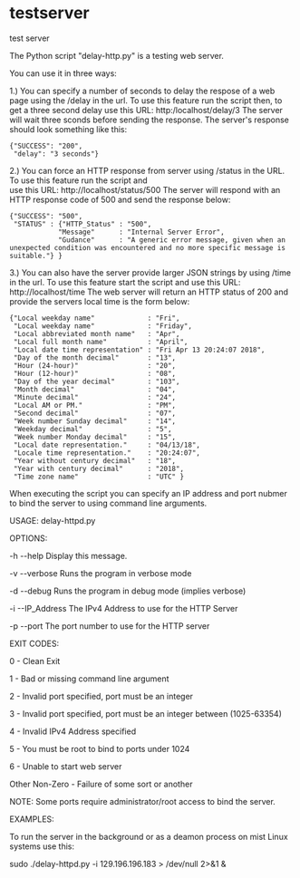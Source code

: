 # testserver
test server

The Python script "delay-http.py" is a testing web server.

You can use it in three ways:

1.) You can specify a number of seconds to delay the respose of
    a web page using the /delay in the url. To use this feature
    run the script then, to get a three second delay use this
    URL:  http:/localhost/delay/3
    The server will wait three sconds before sending the response.
    The server's response should look something like this:
   
    {"SUCCESS": "200",
     "delay": "3 seconds"}

2.) You can force an HTTP response from server using  /status 
    in the URL. To use this feature run the script and  
    use this URL: http://localhost/status/500
    The server will respond with an HTTP response code of 500 
    and send the response below:

    {"SUCCESS": "500",
     "STATUS" : {"HTTP_Status" : "500",
                "Message"      : "Internal Server Error",
                "Gudance"      : "A generic error message, given when an unexpected condition was encountered and no more specific message is suitable."} }

3.) You can also have the server provide larger JSON strings by 
    using /time in the url. To use this feature start the script 
    and use this URL: http://localhost/time
    The web server will return an HTTP status of 200 and provide 
    the servers local time is the form below:

    {"Local weekday name"             : "Fri",
     "Local weekday name"             : "Friday",
     "Local abbreviated month name"   : "Apr",
     "Local full month name"          : "April",
     "Local date time representation" : "Fri Apr 13 20:24:07 2018",
     "Day of the month decimal"       : "13",
     "Hour (24-hour)"                 : "20",
     "Hour (12-hour)"                 : "08",
     "Day of the year decimal"        : "103",
     "Month decimal"                  : "04",
     "Minute decimal"                 : "24",
     "Local AM or PM."                : "PM",
     "Second decimal"                 : "07",
     "Week number Sunday decimal"     : "14",
     "Weekday decimal"                : "5",
     "Week number Monday decimal"     : "15",
     "Local date representation."     : "04/13/18",
     "Locale time representation."    : "20:24:07",
     "Year without century decimal"   : "18",
     "Year with century decimal"      : "2018",
     "Time zone name"                 : "UTC" }
 
When executing the script you can specify an IP address and port 
nubmer to bind the server to using command line arguments. 

USAGE: delay-httpd.py 

OPTIONS:

   -h --help       Display this message.


   -v --verbose    Runs the program in verbose mode

   -d --debug      Runs the program in debug mode (implies verbose)

   -i --IP_Address The IPv4 Address to use for the HTTP Server

   -p --port       The port number to use for the HTTP server

EXIT CODES:

  0 - Clean Exit

  1 - Bad or missing command line argument

  2 - Invalid port specified, port must be an integer

  3 - Invalid port specified, port must be an integer between (1025-63354)

  4 - Invalid IPv4 Address specified

  5 - You must be root to bind to ports under 1024

  6 - Unable to start web server

  Other Non-Zero - Failure of some sort or another

NOTE: Some ports require administrator/root access to bind the server.

EXAMPLES:

To run the server in the background or as a deamon process
on mist Linux systems use this:

sudo ./delay-httpd.py -i 129.196.196.183 > /dev/null 2>&1  &






 

